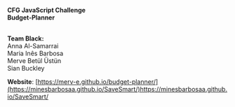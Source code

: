 **CFG JavaScript Challenge** <br>
**Budget-Planner** <br> <br>

**Team Black:** <br>
Anna Al-Samarrai <br>
Maria Inês Barbosa <br>
Merve Betül Üstün <br>
Sian Buckley

**Website**: [https://merv-e.github.io/budget-planner/](https://minesbarbosaa.github.io/SaveSmart/)https://minesbarbosaa.github.io/SaveSmart/
